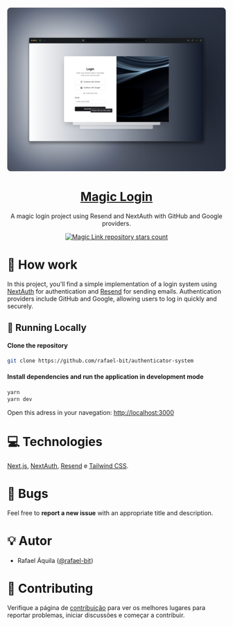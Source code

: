 <p align="center">
   <img src="public/image.png" style="border-radius: 8px;"/>
</p>

<h1 align="center">
    <a href="#">Magic Login</a>
</h1>

<p align="center">
    A magic login project using Resend and NextAuth with GitHub and Google providers.
</p>
<p align="center">
  <a href="https://github.com/rafael-bit/authenticator-system">
  	<img src="https://img.shields.io/github/stars/rafael-bit/authenticator-system?label=rafael-bit%2Fauthenticator-system" alt="Magic Link repository stars count" />
  </a>
</p>

# 🚀 How work

In this project, you'll find a simple implementation of a login system using [NextAuth](https://next-auth.js.org/) for authentication and [Resend](https://resend.com/) for sending emails. Authentication providers include GitHub and Google, allowing users to log in quickly and securely.

## 👷 Running Locally

#### Clone the repository

```bash
git clone https://github.com/rafael-bit/authenticator-system
```

#### Install dependencies and run the application in development mode

```bash
yarn
yarn dev
```

Open this adress in your navegation: [http://localhost:3000](http://localhost:3000/)

# 💻 Technologies

[Next.js](https://nextjs.org/), [NextAuth](https://next-auth.js.org/), [Resend](https://resend.com/) e [Tailwind CSS](https://tailwindcss.com/).

#  🚩 Bugs

Feel free to **report a new issue** with an appropriate title and description.

# 💡 Autor

- Rafael Áquila ([@rafael-bit](https://twitter.com/rafael-bit))

# 🔧 Contributing

Verifique a página de [contribuição](https://github.com/rafael-bit/login-project/blob/master/CONTRIBUTING.MD) para ver os melhores lugares para reportar problemas, iniciar discussões e começar a contribuir.